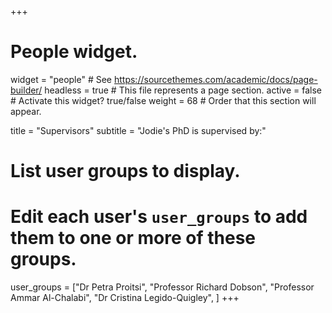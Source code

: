 +++
# People widget.
widget = "people"  # See https://sourcethemes.com/academic/docs/page-builder/
headless = true  # This file represents a page section.
active = false  # Activate this widget? true/false
weight = 68  # Order that this section will appear.

title = "Supervisors"
subtitle = "Jodie's PhD is supervised by:"

# List user groups to display.
#   Edit each user's `user_groups` to add them to one or more of these groups.
user_groups = ["Dr Petra Proitsi",
               "Professor Richard Dobson",
               "Professor Ammar Al-Chalabi",
               "Dr Cristina Legido-Quigley",
               ]
+++
